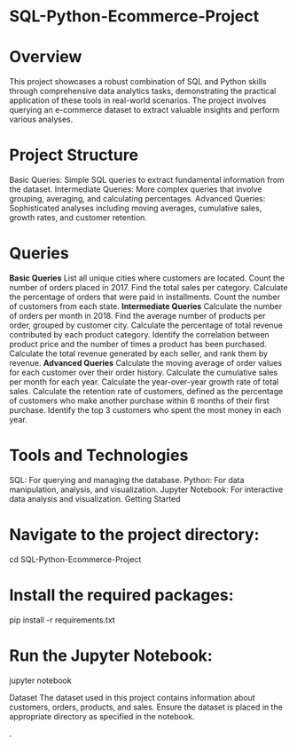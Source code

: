 # SQL-Python-Ecommerce-Project

# Overview
This project showcases a robust combination of SQL and Python skills through comprehensive data analytics tasks, demonstrating the practical application of these tools in real-world scenarios. The project involves querying an e-commerce dataset to extract valuable insights and perform various analyses.

# Project Structure
Basic Queries: Simple SQL queries to extract fundamental information from the dataset.
Intermediate Queries: More complex queries that involve grouping, averaging, and calculating percentages.
Advanced Queries: Sophisticated analyses including moving averages, cumulative sales, growth rates, and customer retention.
# Queries
**Basic Queries**
List all unique cities where customers are located.
Count the number of orders placed in 2017.
Find the total sales per category.
Calculate the percentage of orders that were paid in installments.
Count the number of customers from each state.
**Intermediate Queries**
Calculate the number of orders per month in 2018.
Find the average number of products per order, grouped by customer city.
Calculate the percentage of total revenue contributed by each product category.
Identify the correlation between product price and the number of times a product has been purchased.
Calculate the total revenue generated by each seller, and rank them by revenue.
**Advanced Queries**
Calculate the moving average of order values for each customer over their order history.
Calculate the cumulative sales per month for each year.
Calculate the year-over-year growth rate of total sales.
Calculate the retention rate of customers, defined as the percentage of customers who make another purchase within 6 months of their first purchase.
Identify the top 3 customers who spent the most money in each year.
# Tools and Technologies
SQL: For querying and managing the database.
Python: For data manipulation, analysis, and visualization.
Jupyter Notebook: For interactive data analysis and visualization.
Getting Started

# Navigate to the project directory:
cd SQL-Python-Ecommerce-Project

# Install the required packages:
pip install -r requirements.txt

# Run the Jupyter Notebook:
jupyter notebook

Dataset
The dataset used in this project contains information about customers, orders, products, and sales. Ensure the dataset is placed in the appropriate directory as specified in the notebook.



.
